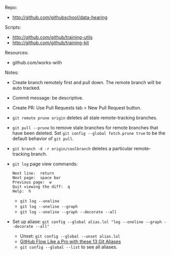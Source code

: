 Repo:

- http://github.com/githubschool/data-hearing

Scripts:

- http://github.com/github/training-utils
- http://github.com/github/training-kit

Resources:

- github.com/works-with

Notes:

- Create branch remotely first and pull down. The remote branch will be auto tracked.
- Commit message: be descriptive.
- Create PR: Use Pull Requests tab > New Pull Request button.
- `git remote prune origin` deletes all stale remote-tracking branches.
- `git pull --prune` to remove stale branches for remote branches that have been deleted. Set `git config --global fetch.prune true` to be the default behavior of `git pull`.
- `git branch -d -r origin/coolbranch` deletes a particular remote-tracking branch.
- `git log` page view commands:

    ```git
    Next line:  return
    Next page:  space bar
    Previous page:  w
    Quit viewing the diff:  q
    Help:  h
    ```
  - `git log --oneline`
  - `git log --oneline --graph`
  - `git log --oneline --graph --decorate --all`
- Set up aliase: `git config --global alias.lol "log --oneline --graph --decorate --all"`
  - Unset: `git config --global --unset alias.lol`
  - [GitHub Flow Like a Pro with these 13 Git Aliases](https://haacked.com/archive/2014/07/28/github-flow-aliases/)
  - `git config --global --list` to see all aliases.
